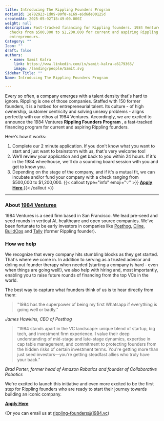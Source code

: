```yaml
---
title: Introducing The Rippling Founders Program
notionId: 1e782923-1d09-80f8-a169-e6d6de00125d
createdAt: 2025-05-02T18:49:00.000Z
weight: null
description: Fast-tracked financing for Rippling founders. 1984 Ventures offers
  checks from $500,000 to $1,200,000 for current and aspiring Rippling
  entrepreneurs.
Category: ""
Icon: ""
draft: false
authors:
  - name: Samit Kalra
    link: https://www.linkedin.com/in/samit-kalra-a6179365/
    image: /landing/people/Samit.svg
Sidebar Title: ""
Name: Introducing The Rippling Founders Program

---
```




Every so often, a company emerges with a talent density that's hard to ignore. Rippling is one of those companies. Staffed with 150 former founders, it is a hotbed for entrepreneurial talent. Its culture - of high ownership, customer centricity and solving unsexy problems - aligns perfectly with our ethos at 1984 Ventures. Accordingly, we are excited to announce the 1984 Ventures  **Rippling Founders Program** , a fast-tracked financing program for current and aspiring Rippling founders.

Here's how it works:

1. Complete our 2 minute application. If you don't know what you want to start and just want to brainstorm with us, that's very welcome too!
1. We'll review your application and get back to you within 24 hours. If it's in the 1984 wheelhouse, we'll do a sounding board session with you and get to know you.
1. Depending on the stage of the company, and if it's a mutual fit, we can incubate and/or fund your company with a check ranging from $500,000 to $1,200,000.
{{< callout type="info" emoji="💡" >}}
[ **Apply Here** ](https://1984ventures.typeform.com/to/L753qR7y)
{{< /callout >}}


---


###  **About** [ **1984 Ventures** ](http://1984.vc/)


1984 Ventures is a seed firm based in San Francisco. We lead pre-seed and seed rounds in vertical AI, healthcare and open source companies. We've been fortunate to be early investors in companies like [Posthog](https://posthog.com/), [Cline](https://cline.bot/), [BuildOps](https://buildops.com/) and [Tally](https://www.tallyhq.com/) (former Rippling founder).

###  **How we help** 


We recognize that every company hits stumbling blocks as they get started. That's where we come in. In addition to serving as a trusted advisor and doling out founder therapy when needed (starting a company is hard - even when things are going well!), we also help with hiring and, most importantly, enabling you to raise future rounds of financing from the top VCs in the world.

The best way to capture what founders think of us is to hear directly from them:

> "1984 has the superpower of being my first Whatsapp if everything is going well or badly."


 *James Hawkins, CEO of Posthog* 

> "1984 stands apart in the VC landscape: unique blend of startup, big tech, and investment firm experience. I value their deep understanding of mid-stage and late-stage dynamics, expertise in cap table management, and commitment to protecting founders from the hidden risks of certain investment terms. You're getting more than just seed investors—you're getting steadfast allies who truly have your back."


 *Brad Porter, former head of Amazon Robotics and founder of Collaborative Robotics* 

We're excited to launch this initiative and even more excited to be the first step for Rippling founders who are ready to start their journey towards building an iconic company.

[ **Apply Here** ](https://1984ventures.typeform.com/to/L753qR7y)

(Or you can email us at rippling-founders@1984.vc)
